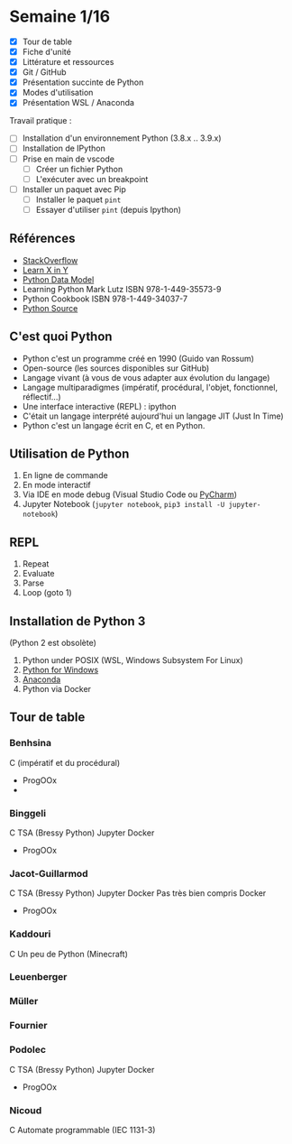 # Semaine 1/16

- [x] Tour de table
- [x] Fiche d'unité
- [x] Littérature et ressources
- [x] Git / GitHub
- [x] Présentation succinte de Python
- [x] Modes d'utilisation
- [x] Présentation WSL / Anaconda

Travail pratique :

- [ ] Installation d'un environnement Python (3.8.x .. 3.9.x)
- [ ] Installation de IPython
- [ ] Prise en main de vscode
  - [ ] Créer un fichier Python
  - [ ] L'exécuter avec un breakpoint
- [ ] Installer un paquet avec Pip
  - [ ] Installer le paquet `pint`
  - [ ] Essayer d'utiliser `pint` (depuis Ipython)

## Références

- [StackOverflow](https://stackoverflow.com/)
- [Learn X in Y](https://learnxinyminutes.com/docs/python/)
- [Python Data Model](https://docs.python.org/3/reference/datamodel.html)
- Learning Python Mark Lutz ISBN 978-1-449-35573-9
- Python Cookbook ISBN 978-1-449-34037-7
- [Python Source](https://github.com/python/cpython)

## C'est quoi Python

- Python c'est un programme créé en 1990 (Guido van Rossum)
- Open-source (les sources disponibles sur GitHub)
- Langage vivant (à vous de vous adapter aux évolution du langage)
- Langage multiparadigmes (impératif, procédural, l'objet, fonctionnel, réflectif...)
- Une interface interactive (REPL) : ipython
- C'était un langage interprété aujourd'hui un langage JIT (Just In Time)
- Python c'est un langage écrit en C, et en Python.

## Utilisation de Python

1. En ligne de commande
2. En mode interactif
3. Via IDE en mode debug (Visual Studio Code ou [PyCharm](https://www.jetbrains.com/pycharm/))
4. Jupyter Notebook (`jupyter notebook`, `pip3 install -U jupyter-notebook`)

## REPL

1. Repeat
2. Evaluate
3. Parse
4. Loop (goto 1)

## Installation de Python 3

(Python 2 est obsolète)

1. Python under POSIX (WSL, Windows Subsystem For Linux)
2. [Python for Windows](https://www.python.org/ftp/python/3.9.2/python-3.9.2-amd64.exe)
3. [Anaconda](https://www.anaconda.com/)
4. Python via Docker

## Tour de table

### Benhsina

C (impératif et du procédural)
+ ProgOOx
+
### Binggeli

C
TSA (Bressy Python) Jupyter Docker
+ ProgOOx



### Jacot-Guillarmod

C
TSA (Bressy Python) Jupyter Docker
Pas très bien compris Docker
+ ProgOOx

### Kaddouri

C
Un peu de Python (Minecraft)

### Leuenberger
### Müller
### Fournier
### Podolec

C
TSA (Bressy Python) Jupyter Docker
+ ProgOOx

### Nicoud

C
Automate programmable (IEC 1131-3)



